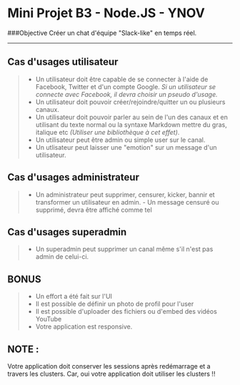 Mini Projet B3 - Node.JS - YNOV
===================

###Objective 
Créer un chat d'équipe "Slack-like" en temps réel.

----------


Cas d'usages utilisateur
-------------
> - Un utilisateur doit être capable de se connecter à l'aide de Facebook, Twitter et d'un compte Google. *Si un utilisateur se connecte avec Facebook, il devra choisir un pseudo d'usage.*
> - Un utilisateur doit pouvoir créer/rejoindre/quitter un ou plusieurs canaux.
> - Un utilisateur doit pouvoir parler au sein de l'un des canaux et en utilisant du texte normal ou la syntaxe Markdown mettre du gras, italique etc *(Utiliser une bibliothèque à cet effet)*.
> - Un utilisateur peut être admin ou simple user sur le canal.
> - Un utlisateur peut laisser une "emotion" sur un message d'un utilisateur.

Cas d'usages administrateur
-------------
>- Un administrateur peut supprimer, censurer, kicker, bannir et transformer un utilisateur en admin.
	- Un message censuré ou supprimé, devra être affiché comme tel

Cas d'usages superadmin
-------------
> - Un superadmin peut supprimer un canal même s'il n'est pas admin de celui-ci.

BONUS
-------------
> - Un effort a été fait sur l'UI
> - Il est possible de définir un photo de profil pour l'user
> - Il est possible d'uploader des fichiers ou d'embed des vidéos YouTube
> - Votre application est responsive.


NOTE :
-------------
Votre application doit conserver les sessions après redémarrage et a travers les clusters. Car, oui votre application doit utiliser les clusters !!
